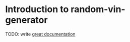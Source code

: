 # Introduction to random-vin-generator

TODO: write [great documentation](http://jacobian.org/writing/what-to-write/)
